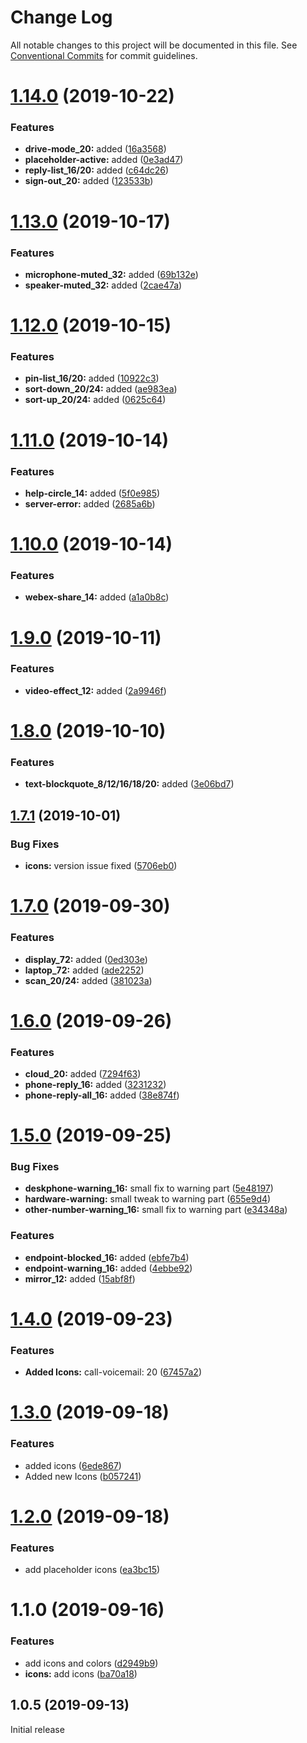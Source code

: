 # Change Log

All notable changes to this project will be documented in this file.
See [Conventional Commits](https://conventionalcommits.org) for commit guidelines.

# [1.14.0](https://github.com/momentum-design/momentum-design-kit/compare/@momentum-ui/icons-sketch-kit@1.13.0...@momentum-ui/icons-sketch-kit@1.14.0) (2019-10-22)


### Features

* **drive-mode_20:** added ([16a3568](https://github.com/momentum-design/momentum-design-kit/commit/16a3568))
* **placeholder-active:** added ([0e3ad47](https://github.com/momentum-design/momentum-design-kit/commit/0e3ad47))
* **reply-list_16/20:** added ([c64dc26](https://github.com/momentum-design/momentum-design-kit/commit/c64dc26))
* **sign-out_20:** added ([123533b](https://github.com/momentum-design/momentum-design-kit/commit/123533b))





# [1.13.0](https://github.com/momentum-design/momentum-design-kit/compare/@momentum-ui/icons-sketch-kit@1.12.0...@momentum-ui/icons-sketch-kit@1.13.0) (2019-10-17)


### Features

* **microphone-muted_32:** added ([69b132e](https://github.com/momentum-design/momentum-design-kit/commit/69b132e))
* **speaker-muted_32:** added ([2cae47a](https://github.com/momentum-design/momentum-design-kit/commit/2cae47a))





# [1.12.0](https://github.com/momentum-design/momentum-design-kit/compare/@momentum-ui/icons-sketch-kit@1.11.0...@momentum-ui/icons-sketch-kit@1.12.0) (2019-10-15)


### Features

* **pin-list_16/20:** added ([10922c3](https://github.com/momentum-design/momentum-design-kit/commit/10922c3))
* **sort-down_20/24:** added ([ae983ea](https://github.com/momentum-design/momentum-design-kit/commit/ae983ea))
* **sort-up_20/24:** added ([0625c64](https://github.com/momentum-design/momentum-design-kit/commit/0625c64))





# [1.11.0](https://github.com/momentum-design/momentum-design-kit/compare/@momentum-ui/icons-sketch-kit@1.10.0...@momentum-ui/icons-sketch-kit@1.11.0) (2019-10-14)


### Features

* **help-circle_14:** added ([5f0e985](https://github.com/momentum-design/momentum-design-kit/commit/5f0e985))
* **server-error:** added ([2685a6b](https://github.com/momentum-design/momentum-design-kit/commit/2685a6b))





# [1.10.0](https://github.com/momentum-design/momentum-design-kit/compare/@momentum-ui/icons-sketch-kit@1.9.0...@momentum-ui/icons-sketch-kit@1.10.0) (2019-10-14)


### Features

* **webex-share_14:** added ([a1a0b8c](https://github.com/momentum-design/momentum-design-kit/commit/a1a0b8c))





# [1.9.0](https://github.com/momentum-design/momentum-design-kit/compare/@momentum-ui/icons-sketch-kit@1.8.0...@momentum-ui/icons-sketch-kit@1.9.0) (2019-10-11)


### Features

* **video-effect_12:** added ([2a9946f](https://github.com/momentum-design/momentum-design-kit/commit/2a9946f))





# [1.8.0](https://github.com/momentum-design/momentum-design-kit/compare/@momentum-ui/icons-sketch-kit@1.7.1...@momentum-ui/icons-sketch-kit@1.8.0) (2019-10-10)


### Features

* **text-blockquote_8/12/16/18/20:** added ([3e06bd7](https://github.com/momentum-design/momentum-design-kit/commit/3e06bd7))





## [1.7.1](https://github.com/momentum-design/momentum-design-kit/compare/@momentum-ui/icons-sketch-kit@1.7.0...@momentum-ui/icons-sketch-kit@1.7.1) (2019-10-01)


### Bug Fixes

* **icons:** version issue fixed ([5706eb0](https://github.com/momentum-design/momentum-design-kit/commit/5706eb0))





# [1.7.0](https://github.com/momentum-design/momentum-design-kit/compare/@momentum-ui/icons-sketch-kit@1.6.0...@momentum-ui/icons-sketch-kit@1.7.0) (2019-09-30)


### Features

* **display_72:** added ([0ed303e](https://github.com/momentum-design/momentum-design-kit/commit/0ed303e))
* **laptop_72:** added ([ade2252](https://github.com/momentum-design/momentum-design-kit/commit/ade2252))
* **scan_20/24:** added ([381023a](https://github.com/momentum-design/momentum-design-kit/commit/381023a))





# [1.6.0](https://github.com/momentum-design/momentum-design-kit/compare/@momentum-ui/icons-sketch-kit@1.5.0...@momentum-ui/icons-sketch-kit@1.6.0) (2019-09-26)


### Features

* **cloud_20:** added ([7294f63](https://github.com/momentum-design/momentum-design-kit/commit/7294f63))
* **phone-reply_16:** added ([3231232](https://github.com/momentum-design/momentum-design-kit/commit/3231232))
* **phone-reply-all_16:** added ([38e874f](https://github.com/momentum-design/momentum-design-kit/commit/38e874f))





# [1.5.0](https://github.com/momentum-design/momentum-design-kit/compare/@momentum-ui/icons-sketch-kit@1.4.0...@momentum-ui/icons-sketch-kit@1.5.0) (2019-09-25)


### Bug Fixes

* **deskphone-warning_16:** small fix to warning part ([5e48197](https://github.com/momentum-design/momentum-design-kit/commit/5e48197))
* **hardware-warning:** small tweak to warning part ([655e9d4](https://github.com/momentum-design/momentum-design-kit/commit/655e9d4))
* **other-number-warning_16:** small fix to warning part ([e34348a](https://github.com/momentum-design/momentum-design-kit/commit/e34348a))


### Features

* **endpoint-blocked_16:** added ([ebfe7b4](https://github.com/momentum-design/momentum-design-kit/commit/ebfe7b4))
* **endpoint-warning_16:** added ([4ebbe92](https://github.com/momentum-design/momentum-design-kit/commit/4ebbe92))
* **mirror_12:** added ([15abf8f](https://github.com/momentum-design/momentum-design-kit/commit/15abf8f))





# [1.4.0](https://github.com/momentum-design/momentum-design-kit/compare/@momentum-ui/icons-sketch-kit@1.3.0...@momentum-ui/icons-sketch-kit@1.4.0) (2019-09-23)


### Features

* **Added Icons:** call-voicemail: 20 ([67457a2](https://github.com/momentum-design/momentum-design-kit/commit/67457a2))





# [1.3.0](https://github.com/momentum-design/momentum-design-kit/compare/@momentum-ui/icons-sketch-kit@1.2.0...@momentum-ui/icons-sketch-kit@1.3.0) (2019-09-18)


### Features

* added icons ([6ede867](https://github.com/momentum-design/momentum-design-kit/commit/6ede867))
* Added new Icons ([b057241](https://github.com/momentum-design/momentum-design-kit/commit/b057241))





# [1.2.0](https://github.com/momentum-design/momentum-design-kit/compare/@momentum-ui/icons-sketch-kit@1.1.0...@momentum-ui/icons-sketch-kit@1.2.0) (2019-09-18)


### Features

* add placeholder icons ([ea3bc15](https://github.com/momentum-design/momentum-design-kit/commit/ea3bc15))





# 1.1.0 (2019-09-16)


### Features

* add icons and colors ([d2949b9](https://github.com/momentum-design/momentum-design-kit/commit/d2949b9))
* **icons:** add icons ([ba70a18](https://github.com/momentum-design/momentum-design-kit/commit/ba70a18))





## 1.0.5 (2019-09-13)

Initial release
